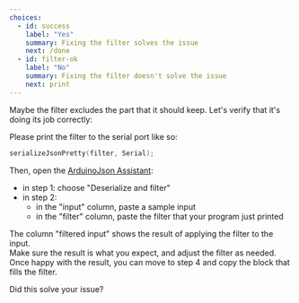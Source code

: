 ```yaml
---
choices:
  - id: success
    label: "Yes"
    summary: Fixing the filter solves the issue
    next: /done
  - id: filter-ok
    label: "No"
    summary: Fixing the filter doesn't solve the issue
    next: print
---
```



Maybe the filter excludes the part that it should keep. Let's verify that it's doing its job correctly:

Please print the filter to the serial port like so:

```c++
serializeJsonPretty(filter, Serial);
```

Then, open the [ArduinoJson Assistant](/v6/assistant/):

* in step 1: choose "Deserialize and filter"
* in step 2:
  * in the "input" column, paste a sample input
  * in the "filter" column, paste the filter that your program just printed

The column "filtered input" shows the result of applying the filter to the input.  
Make sure the result is what you expect, and adjust the filter as needed.  
Once happy with the result, you can move to step 4 and copy the block that fills the filter.

Did this solve your issue?